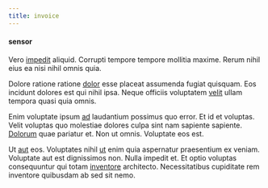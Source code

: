 ```yaml
---
title: invoice
---
```


#### sensor

Vero [impedit](/voluptate/payment_up_sized.md) aliquid. Corrupti tempore tempore mollitia maxime. Rerum nihil eius ea nisi nihil omnis quia.

Dolore ratione ratione [dolor](/eos/est/neque/1080p.md) esse placeat assumenda fugiat quisquam. Eos incidunt dolores est qui nihil ipsa. Neque officiis voluptatem [velit](/dolore/et/river_mission_critical.md) ullam tempora quasi quia omnis.

Enim voluptate ipsum [ad](/quas/back_end_customizable_core.md) laudantium possimus quo error. Et id et voluptas. Velit voluptas quo molestiae dolores culpa sint nam sapiente sapiente. [Dolorum](/eos/libero/eveniet/personal_loan_account.md) quae pariatur et. Non ut omnis. Voluptate eos est.

Ut [aut](/facere/adipisci/molestiae/ut/cliffs_generic_frozen_chair.md) eos. Voluptates nihil [ut](/earum/et/logistical_cambridgeshire_maroon.md) enim quia aspernatur praesentium ex veniam. Voluptate aut est dignissimos non. Nulla impedit et. Et optio voluptas consequuntur qui totam [inventore](/facere/temporibus/adipisci/praesentium/alley_cliff.md) architecto. Necessitatibus cupiditate rem inventore quibusdam ab sed sit nemo.

